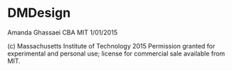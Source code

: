 # DMDesign

Amanda Ghassaei
CBA MIT 1/01/2015

(c) Massachusetts Institute of Technology 2015
Permission granted for experimental and personal use;
license for commercial sale available from MIT.
